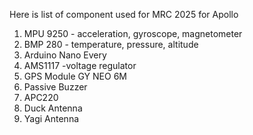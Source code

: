 Here is list of component used for MRC 2025 for Apollo
1. MPU 9250 - acceleration, gyroscope, magnetometer
2. BMP 280 - temperature, pressure, altitude
3. Arduino Nano Every
4. AMS1117 -voltage regulator
5. GPS Module GY NEO 6M
6. Passive Buzzer
7. APC220
8. Duck Antenna
9. Yagi Antenna
